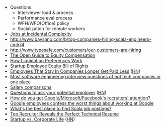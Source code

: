 * Questions
  * Interviewer load & process
  * Performance eval process
  * WFH/WFO(Office) policy
  * Socialization for remote workers
* [Jobs at Incidental Complexity](http://incidentalcomplexity.com/hiring/)
* http://www.baysano.com/b/top-companies-hiring-scala-engineers-cm574
* http://www.typesafe.com/customers/our-customers-are-hiring
* [The Open Guide to Equity Compensation](https://github.com/jlevy/og-equity-compensation)
* [How Liquidation Preferences Work](http://www.businessinsider.com/how-liquidation-preferences-work-2014-3)
* [Startup Employee Equity Bill of Rights](http://www.businessinsider.com/startup-employee-equity-bill-of-rights-2014-3)
* [Employees That Stay In Companies Longer Get Paid Less](http://www.forbes.com/sites/cameronkeng/2014/06/22/employees-that-stay-in-companies-longer-than-2-years-get-paid-50-less/) ([HN](https://news.ycombinator.com/item?id=7928008))
* [Most software engineering interview questions of hot tech companies in one place](http://www.reddit.com/r/programming/comments/2q78ze/most_software_engineering_interview_questions_of)
* [Salary comparisons](http://www.reddit.com/r/personalfinance/comments/2t1zds/i_currently_make_71500_i_was_offered_a_promotion/cnv0fau)
* [Questions to ask your potential employer](https://web.archive.org/web/20140101200009/http://www.stefankendall.com/2013/11/10-questions-to-ask-your-potential.html) ([HN](https://news.ycombinator.com/item?id=6701707))
* [How do you get Google/Microsoft/Facebook's recruiters' attention?](http://www.quora.com/Engineering-Recruiting/How-do-you-get-Google-Microsoft-Facebooks-recruiter-attention-as-a-student)
* [Google employees confess the worst things about working at Google](http://www.reddit.com/r/programming/comments/1pto3b/google_employees_confess_the_worst_things_about/)
* [What's the best place to find Scala job postings?](http://www.reddit.com/r/scala/comments/2t86tt/whats_the_best_place_to_find_scala_job_postings/)
* [Top Recruiter Reveals the Perfect Technical Resume](http://www.careercommits.com/blog/top-recruiter-reveals-the-perfect-technical-resume/)
* [Startup vs. Corporate Life](http://blog.lawnstarter.com/post/87331474878/startup-vs-corporate-life) ([HN](https://news.ycombinator.com/item?id=7825818))

